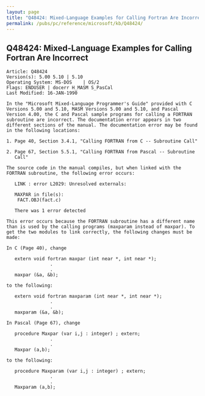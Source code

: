 ```yaml
---
layout: page
title: "Q48424: Mixed-Language Examples for Calling Fortran Are Incorrect"
permalink: /pubs/pc/reference/microsoft/kb/Q48424/
---
```


## Q48424: Mixed-Language Examples for Calling Fortran Are Incorrect

	Article: Q48424
	Version(s): 5.00 5.10 | 5.10
	Operating System: MS-DOS    | OS/2
	Flags: ENDUSER | docerr H_MASM S_PasCal
	Last Modified: 16-JAN-1990
	
	In the "Microsoft Mixed-Language Programmer's Guide" provided with C
	Versions 5.00 and 5.10, MASM Versions 5.00 and 5.10, and Pascal
	Version 4.00, the C and Pascal sample programs for calling a FORTRAN
	subroutine are incorrect. The documentation error appears in two
	different sections of the manual. The documentation error may be found
	in the following locations:
	
	1. Page 40, Section 3.4.1, "Calling FORTRAN from C -- Subroutine Call"
	
	2. Page 67, Section 5.5.1, "Calling FORTRAN from Pascal -- Subroutine
	   Call"
	
	The source code in the manual compiles, but when linked with the
	FORTRAN subroutine, the following error occurs:
	
	   LINK : error L2029: Unresolved externals:
	
	   MAXPAR in file(s):
	    FACT.OBJ(fact.c)
	
	   There was 1 error detected
	
	This error occurs because the FORTRAN subroutine has a different name
	than is used by the calling programs (maxparam instead of maxpar). To
	get the two modules to link correctly, the following changes must be
	made:
	
	In C (Page 40), change
	
	   extern void fortran maxpar (int near *, int near *);
	                .
	                .
	   maxpar (&a, &b);
	
	to the following:
	
	   extern void fortran maxparam (int near *, int near *);
	                .
	                .
	   maxparam (&a, &b);
	
	In Pascal (Page 67), change
	
	   procedure Maxpar (var i,j : integer) ; extern;
	                .
	                .
	   Maxpar (a,b);
	
	to the following:
	
	   procedure Maxparam (var i,j : integer) ; extern;
	                .
	                .
	   Maxparam (a,b);
